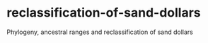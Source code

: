 # reclassification-of-sand-dollars
Phylogeny, ancestral ranges and reclassification of sand dollars
